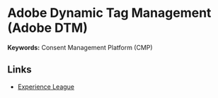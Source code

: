 # Adobe Dynamic Tag Management (Adobe DTM)

<!--
https://app.pluralsight.com/library/courses/adobe-analytics-dynamic-tag-management/table-of-contents?aid=7010a000002BWqBAAW
-->

**Keywords:** Consent Management Platform (CMP)

## Links

- [Experience League](https://experienceleague.adobe.com)
